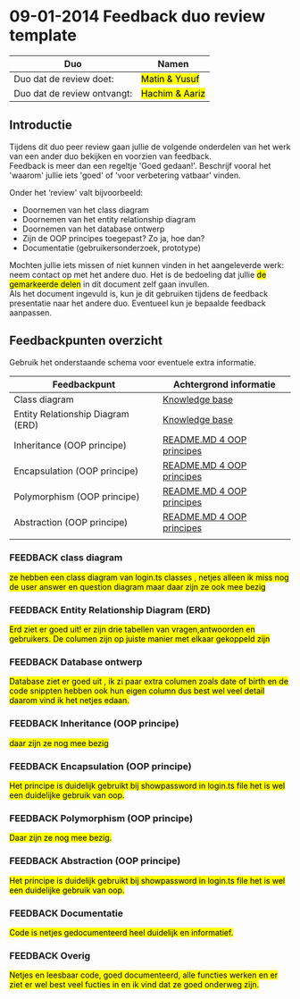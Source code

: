# 09-01-2014 Feedback duo review template

| Duo                         | Namen                                                |
| --------------------------- | ---------------------------------------------------- |
| Duo dat de review doet:     | <mark>Matin & Yusuf</mark>                |
| Duo dat de review ontvangt: | <mark>Hachim & Aariz</mark> |

## Introductie

Tijdens dit duo peer review gaan jullie de volgende onderdelen van het werk van een ander duo bekijken en voorzien van feedback.<br>
Feedback is meer dan een regeltje 'Goed gedaan!'. Beschrijf vooral het 'waarom' jullie iets 'goed' of 'voor verbetering vatbaar' vinden.

Onder het ‘review' valt bijvoorbeeld:

-   Doornemen van het class diagram
-   Doornemen van het entity relationship diagram
-   Doornemen van het database ontwerp
-   Zijn de OOP principes toegepast? Zo ja, hoe dan?
-   Documentatie (gebruikersonderzoek, prototype)

Mochten jullie iets missen of niet kunnen vinden in het aangeleverde werk: neem contact op met het andere duo.
Het is de bedoeling dat jullie <mark>de gemarkeerde delen</mark> in dit document zelf gaan invullen.<br>
Als het document ingevuld is, kun je dit gebruiken tijdens de feedback presentatie naar het andere duo. Eventueel kun je bepaalde feedback aanpassen.<br>

## Feedbackpunten overzicht

Gebruik het onderstaande schema voor eventuele extra informatie.

| Feedbackpunt                      | Achtergrond informatie                                                                                                                                                           |
| --------------------------------- | -------------------------------------------------------------------------------------------------------------------------------------------------------------------------------- |
| Class diagram                     | [Knowledge base](https://knowledgebase.hbo-ict-hva.nl/1_beroepstaken/software/ontwerpen/uml/uml_class_diagram/)                                                                  |
| Entity Relationship Diagram (ERD) | [Knowledge base](https://knowledgebase.hbo-ict-hva.nl/1_beroepstaken/software/ontwerpen/relationele_databases/erd/)                                                              |
| Inheritance (OOP principe)        | [README.MD 4 OOP principes](https://icthva.sharepoint.com/:u:/r/sites/FDMCI_EDU_HBOICT_Prop_B_Rood/Gedeelde%20documenten/B102/four-oop-principles-main.zip?csf=1&web=1&e=gXBLIL) |
| Encapsulation (OOP principe)      | [README.MD 4 OOP principes](https://icthva.sharepoint.com/:u:/r/sites/FDMCI_EDU_HBOICT_Prop_B_Rood/Gedeelde%20documenten/B102/four-oop-principles-main.zip?csf=1&web=1&e=gXBLIL) |
| Polymorphism (OOP principe)       | [README.MD 4 OOP principes](https://icthva.sharepoint.com/:u:/r/sites/FDMCI_EDU_HBOICT_Prop_B_Rood/Gedeelde%20documenten/B102/four-oop-principles-main.zip?csf=1&web=1&e=gXBLIL) |
| Abstraction (OOP principe)        | [README.MD 4 OOP principes](https://icthva.sharepoint.com/:u:/r/sites/FDMCI_EDU_HBOICT_Prop_B_Rood/Gedeelde%20documenten/B102/four-oop-principles-main.zip?csf=1&web=1&e=gXBLIL) |
|                                   |                                                                                                                                                                                  |

### FEEDBACK class diagram

<mark>ze hebben een class diagram van login.ts classes , netjes alleen ik miss nog de user answer en question diagram maar daar zijn ze ook mee bezig </mark>

### FEEDBACK Entity Relationship Diagram (ERD)

<mark>Erd ziet er goed uit! er zijn drie tabellen van vragen,antwoorden en gebruikers. De columen zijn op juiste manier met elkaar gekoppeld zijn  </mark>

### FEEDBACK Database ontwerp

<mark>Database ziet er goed uit , ik zi paar extra columen zoals date of birth en de code snippten hebben ook hun eigen column dus best wel veel detail daarom vind ik het netjes edaan. </mark>

### FEEDBACK Inheritance (OOP principe)

<mark>daar zijn ze nog mee bezig </mark>

### FEEDBACK Encapsulation (OOP principe)

<mark>Het principe is duidelijk gebruikt bij showpassword in login.ts file het is wel een duidelijke gebruik van oop. </mark>

### FEEDBACK Polymorphism (OOP principe)

<mark>Daar zijn ze nog mee bezig.</mark>

### FEEDBACK Abstraction (OOP principe)

<mark>Het principe is duidelijk gebruikt bij showpassword in login.ts file het is wel een duidelijke gebruik van oop.</mark>

### FEEDBACK Documentatie

<mark>Code is netjes gedocumenteerd heel duidelijk en informatief. </mark>

### FEEDBACK Overig

<mark>Netjes en leesbaar code, goed documenteerd, alle functies werken en er ziet er wel best veel fucties in en ik vind dat ze goed onderweg zijn. </mark>
